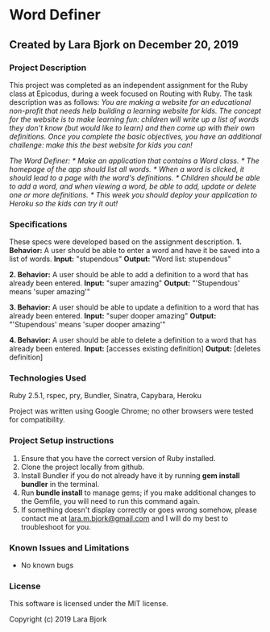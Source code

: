 # Word Definer
## Created by Lara Bjork on December 20, 2019
### Project Description

This project was completed as an independent assignment for the Ruby class at Epicodus, during a week focused on Routing with Ruby. The task description was as follows:
_You are making a website for an educational non-profit that needs help building a learning website for kids. The concept for the website is to make learning fun: children will write up a list of words they don't know (but would like to learn) and then come up with their own definitions. Once you complete the basic objectives, you have an additional challenge: make this the best website for kids you can!_

_The Word Definer:_
_* Make an application that contains a Word class._
_* The homepage of the app should list all words._
_* When a word is clicked, it should lead to a page with the word's definitions._
_* Children should be able to add a word, and when viewing a word, be able to add, update or delete one or more definitions._
_* This week you should deploy your application to Heroku so the kids can try it out!_

### Specifications
These specs were developed based on the assignment description.
**1. Behavior:** A user should be able to enter a word and have it be saved into a list of words.
**Input:** "stupendous"
**Output:** "Word list: stupendous"

**2. Behavior:** A user should be able to add a definition to a word that has already been entered.
**Input:** "super amazing"
**Output:** "'Stupendous' means 'super amazing'"

**3. Behavior:** A user should be able to update a definition to a word that has already been entered.
**Input:** "super dooper amazing"
**Output:** "'Stupendous' means 'super dooper amazing'"

**4. Behavior:** A user should be able to delete a definition to a word that has already been entered.
**Input:** [accesses existing definition]
**Output:** [deletes definition]

### Technologies Used
Ruby 2.5.1, rspec, pry, Bundler, Sinatra, Capybara, Heroku

Project was written using Google Chrome; no other browsers were tested for compatibility.

### Project Setup instructions
1. Ensure that you have the correct version of Ruby installed.
2. Clone the project locally from github.
3. Install Bundler if you do not already have it by running **gem install bundler** in the terminal.
4. Run **bundle install** to manage gems; if you make additional changes to the Gemfile, you will need to run this command again.
5. If something doesn't display correctly or goes wrong somehow, please contact me at <lara.m.bjork@gmail.com> and I will do my best to troubleshoot for you.

### Known Issues and Limitations
* No known bugs

### License
This software is licensed under the MIT license.

Copyright (c) 2019 Lara Bjork
